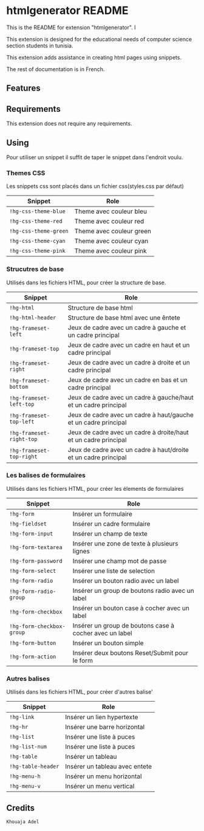 # htmlgenerator README

This is the README for extension "htmlgenerator". I

This extension is designed for the educational needs of computer science section students in tunisia.

This extension adds assistance in creating html pages using snippets.

The rest of documentation is in French.

## Features

## Requirements

This extension does not require any requirements.

## Using
Pour utiliser un snippet il suffit de taper le snippet dans l'endroit voulu.
### Themes CSS
Les snippets css sont placés dans un fichier css(styles.css par défaut)

| Snippet                      | Role                                                                 |
| ---------------------------- | -------------------------------------------------------------------- |
| `!hg-css-theme-blue`         | Theme avec couleur bleu                                              |
| `!hg-css-theme-red`          | Theme avec couleur red                                               |
| `!hg-css-theme-green`        | Theme avec couleur green                                             |
| `!hg-css-theme-cyan`         | Theme avec couleur cyan                                              |
| `!hg-css-theme-pink`         | Theme avec couleur pink                                              |

### Strucutres de base
Utilisés dans les fichiers HTML, pour créer la structure de base.

| Snippet                      | Role                                                                 |
| ---------------------------- | -------------------------------------------------------------------- |
| `!hg-html`                   | Structure de base html                                               |
| `!hg-html-header`            | Structure de base html avec une êntete                               |
| `!hg-frameset-left`          | Jeux de cadre avec un cadre à gauche et un cadre principal           |
| `!hg-frameset-top`           | Jeux de cadre avec un cadre en haut et un cadre principal            |
| `!hg-frameset-right`         | Jeux de cadre avec un cadre à droite et un cadre principal           |
| `!hg-frameset-bottom`        | Jeux de cadre avec un cadre en bas et un cadre principal             |
| `!hg-frameset-left-top`      | Jeux de cadre avec un cadre à gauche/haut et un cadre principal      |
| `!hg-frameset-top-left`      | Jeux de cadre avec un cadre à haut/gauche et un cadre principal      |
| `!hg-frameset-right-top`     | Jeux de cadre avec un cadre à droite/haut et un cadre principal      |
| `!hg-frameset-top-right`     | Jeux de cadre avec un cadre à haut/droite et un cadre principal      |


### Les balises de formulaires
Utilisés dans les fichiers HTML, pour créer les élements de formulaires

| Snippet                      | Role                                                                 |
| ---------------------------- | -------------------------------------------------------------------- |
| `!hg-form`                   | Insérer un formulaire                                                |
| `!hg-fieldset`               | Insérer un cadre formulaire                                          |
| `!hg-form-input`             | Insérer un champ de texte                                            |
| `!hg-form-textarea`          | Insérer une zone de texte à plusieurs lignes                         |
| `!hg-form-password`          | Insérer une champ mot de passe                                       |
| `!hg-form-select`            | Insérer une liste de selection                                       |
| `!hg-form-radio`             | Insérer un bouton radio avec un label                                |
| `!hg-form-radio-group`       | Insérer un group de boutons radio avec un label                      |
| `!hg-form-checkbox`          | Insérer un bouton case à cocher avec un label                        |
| `!hg-form-checkbox-group`    | Insérer un group de boutons case à cocher avec un label              |
| `!hg-form-button`            | Insérer un bouton simple                                             |
| `!hg-form-action`            | Insérer deux boutons Reset/Submit pour le form                       |

### Autres balises
Utilisés dans les fichiers HTML, pour créer d'autres balise'

| Snippet                      | Role                                                                 |
| ---------------------------- | -------------------------------------------------------------------- |
| `!hg-link`                   | Insérer un lien hypertexte                                           |
| `!hg-hr`                     | Insérer une barre horizontal                                         |
| `!hg-list`                   | Insérer une liste à puces                                            |
| `!hg-list-num`               | Insérer une liste à puces                                            |
| `!hg-table`                  | Insérer un tableau                                                   |
| `!hg-table-header`           | Insérer un tableau avec entete                                       |
| `!hg-menu-h`                 | Insérer un menu horizontal                                           |
| `!hg-menu-v`                 | Insérer un menu vertical                                             |

## Credits

`Khouaja Adel`